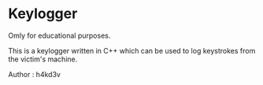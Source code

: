# Keylogger
Omly for educational purposes.

This is a keylogger written in C++ which can be used to log keystrokes from the victim's machine.

Author : h4kd3v
